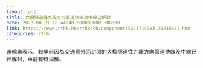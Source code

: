 ```yaml
---
layout: post
title: 大欖隧道往九龍方向管道快線及中線已解封
date: 2023-08-21 10:44:48.000000000 +08:00
link: https://news.rthk.hk/rthk/ch/component/k2/1714383-20230821.htm
categories: rthk
---
```


運輸署表示，較早前因為交通意外而封閉的大欖隧道往九龍方向管道快線及中線已經解封，車龍有待消散。
